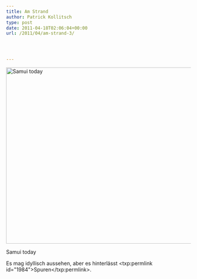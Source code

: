 ```yaml
---
title: Am Strand
author: Patrick Kollitsch
type: post
date: 2011-04-18T02:06:04+00:00
url: /2011/04/am-strand-3/




---
```

<div class="media image">
  <a href="http://www.flickr.com/photos/schreibblogade/5631808284/" title="Samui today by Patrick Kollitsch, on Flickr"><img src="//farm6.static.flickr.com/5145/5631808284_6286cb3427_z.jpg" width="640" height="480" alt="Samui today" /></a></p> 
  
  <p>
    Samui today
  </p>
</div>

Es mag idyllisch aussehen, aber es hinterlässt <txp:permlink id="1984">Spuren</txp:permlink>.